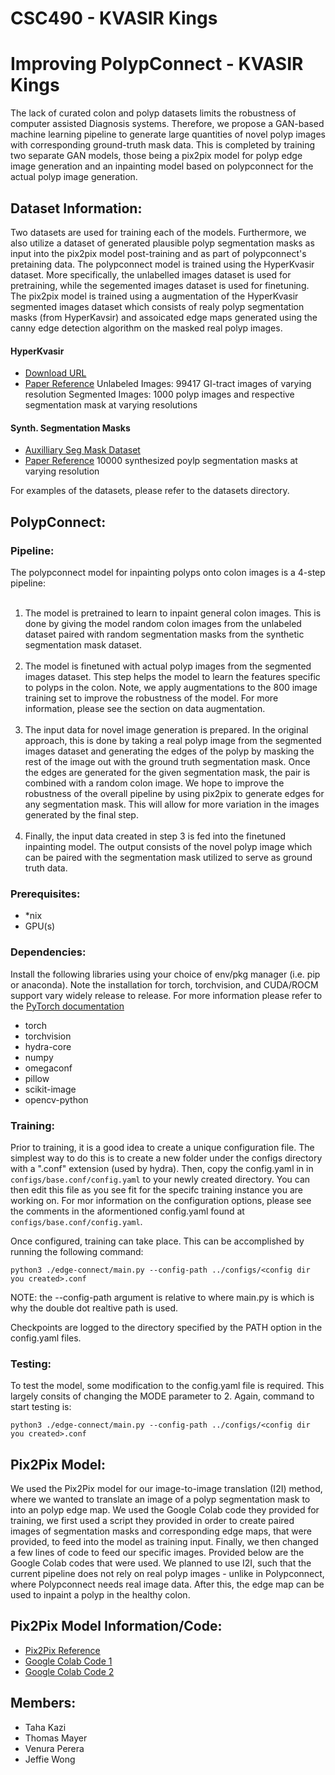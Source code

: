 # CSC490 - KVASIR Kings
# Improving PolypConnect - KVASIR Kings
The lack of curated colon and polyp datasets limits the robustness of computer assisted Diagnosis systems. Therefore, we propose a GAN-based machine learning pipeline to generate large quantities of novel polyp images with corresponding ground-truth mask data. This is completed by training two separate GAN models, those being a pix2pix model for polyp edge image generation and an inpainting model based on polypconnect for the actual polyp image generation.

## Dataset Information:
Two datasets are used for training each of the models. Furthermore, we also utilize a dataset of generated plausible polyp segmentation masks as input into the pix2pix model post-training and as part of polypconnect's pretaining data. The polypconnect model is trained using the HyperKvasir dataset. More specifically, the unlabelled images dataset is used for pretraining, while the segemented images dataset is used for finetuning. The pix2pix model is trained using a augmentation of the HyperKvasir segmented images dataset which consists of realy polyp segmentation masks (from HyperKavsir) and assoicated edge maps generated using the canny edge detection algorithm on the masked real polyp images.
#### HyperKvasir
* [Download URL](https://datasets.simula.no/hyper-kvasir)
* [Paper Reference](https://www.nature.com/articles/s41597-020-00622-y)
Unlabeled Images: 99417 GI-tract images of varying resolution
Segmented Images: 1000 polyp images and respective segmentation mask at varying resolutions

#### Synth. Segmentation Masks
* [Auxilliary Seg Mask Dataset](https://zenodo.org/record/5537151#.Y1b3SEzMKUk)
* [Paper Reference](https://arxiv.org/abs/2106.04463)
10000 synthesized poylp segmentation masks at varying resolution

For examples of the datasets, please refer to the datasets directory.

## PolypConnect:
### Pipeline:
The polypconnect model for inpainting polyps onto colon images is a 4-step pipeline:
<ol>
  <li>The model is pretrained to learn to inpaint general colon images. This is done by giving the model random colon images from
the unlabeled dataset paired with random segmentation masks from the synthetic segmentation mask dataset.</li>
  <li>The model is finetuned with actual polyp images from the segmented images dataset. This step helps the model to learn the 
features specific to polyps in the colon. Note, we apply augmentations to the 800 image training set to improve the robustness 
of the model. For more information, please see the section on data augmentation. </li>
  <li>The input data for novel image generation is prepared. In the original approach, this is done by taking a real polyp image from the segmented images dataset and generating the edges of the polyp by masking the rest of the image out with the ground truth segmentation mask. Once the edges are generated for the given segmentation mask, the pair is combined with a random colon image. We hope to improve the robustness of the overall pipeline by using pix2pix to generate edges for any segmentation mask. This will allow for more variation in the images generated by the final step. </li>
  <li>Finally, the input data created in step 3 is fed into the finetuned inpainting model. The output consists of the novel polyp image
which can be paired with the segmentation mask utilized to serve as ground truth data.</li>
</ol> 

### Prerequisites:
 * *nix 
 * GPU(s)

### Dependencies:
Install the following libraries using your choice of env/pkg manager (i.e. pip or anaconda). Note the installation for torch, torchvision, and CUDA/ROCM support vary widely release to release. For more information please refer to the [PyTorch documentation](https://pytorch.org)
* torch 
* torchvision 
* hydra-core  
* numpy 
* omegaconf 
* pillow 
* scikit-image 
* opencv-python

### Training:
Prior to training, it is a good idea to create a unique configuration file. The simplest way to do this is to create a new folder under the configs directory with a ".conf" extension (used by hydra). Then, copy the config.yaml in in `configs/base.conf/config.yaml` to your newly created directory. You can then edit this file as you see fit for the specifc training instance you are working on. For mor information on the configuration options, please see the comments in the aformentioned config.yaml found at `configs/base.conf/config.yaml`.

Once configured, training can take place. This can be accomplished by running the following command:

`python3 ./edge-connect/main.py --config-path ../configs/<config dir you created>.conf`

NOTE: the --config-path argument is relative to where main.py is which is why the double dot realtive path is used.

Checkpoints are logged to the directory specified by the PATH option in the config.yaml files.


### Testing:
To test the model, some modification to the config.yaml file is required. This largely consits of changing the MODE parameter to 2. Again, command to start testing is:

`python3 ./edge-connect/main.py --config-path ../configs/<config dir you created>.conf`

## Pix2Pix Model:
We used the Pix2Pix model for our image-to-image translation (I2I) method, where we wanted to translate an image of a polyp segmentation mask to into an polyp edge map. We used the Google Colab code they provided for training, we first used a script they provided in order to create paired images of segmentation masks and corresponding edge maps, that were provided, to feed into the model as training input. Finally, we then changed a few lines of code to feed our specific images. Provided below are the Google Colab codes that were used. We planned to use I2I, such that the current pipeline does not rely on real polyp images - unlike in Polypconnect, where Polypconnect needs real image data. After this, the edge map can be used to inpaint a polyp in the healthy colon.

## Pix2Pix Model Information/Code:
* [Pix2Pix Reference](https://github.com/junyanz/pytorch-CycleGAN-and-pix2pix)
* [Google Colab Code 1](https://colab.research.google.com/drive/1oyL-fmNhVzOxzvKXhHM3B4wFDcGfIuao?usp=sharing) 
* [Google Colab Code 2](https://colab.research.google.com/drive/1vxoApD4cHN2dE7ygtc6gdMeHFSVshpZF?authuser=5#scrollTo=yFw1kDQBx3LN)

## Members:
* Taha Kazi
* Thomas Mayer
* Venura Perera
* Jeffie Wong